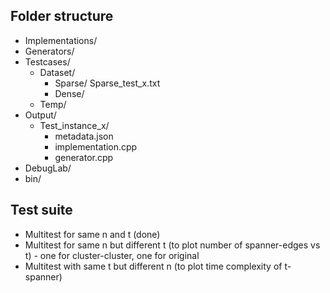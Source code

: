 ## Folder structure

- Implementations/
- Generators/
- Testcases/
	- Dataset/
		- Sparse/
			Sparse_test_x.txt
		- Dense/
	- Temp/
- Output/
	- Test_instance_x/
		- metadata.json
		- implementation.cpp
		- generator.cpp
- DebugLab/
- bin/

## Test suite
- Multitest for same n and t (done)
- Multitest for same n but different t (to plot number of spanner-edges vs
t) - one for cluster-cluster, one for original
- Multitest with same t but different n (to plot time complexity of
t-spanner)
